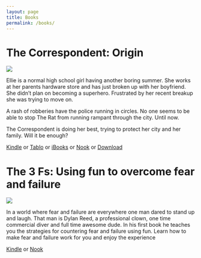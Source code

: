 ```yaml
---
layout: page
title: Books
permalink: /books/
---
```


<h1> The Correspondent: Origin</h1>
<a href = "http://dylan.la/1SaT8L4">
<img src = "https://dl.dropboxusercontent.com/u/45369/Correspondent-1-mock.png" link = "http://acmeheroinc.com">
</a> 

Ellie is a normal high school girl having another boring summer. She works at her parents hardware store and has just broken up with her boyfriend. She didn’t plan on becoming a superhero. Frustrated by her recent breakup she was trying to move on.

A rash of robberies have the police running in circles. No one seems to be able to stop The Rat from running rampant through the city. Until now.

The Correspondent is doing her best, trying to protect her city and her family. Will it be enough?


[Kindle](http://dylan.la/1SaT8L4) or [Tablo](https://tablo.io/dylan-reed-1/the-correspondent-origin) or [iBooks](https://itunes.apple.com/us/book/the-correspondent/id1112374438?mt=11) or [Nook](http://dylan.la/1ZyrbPg) or [Download](http://dylan.la/1SZCAan)

<h1> The 3 Fs: Using fun to overcome fear and failure</h1>
<a href = "http://dylan.la/2anthOe">
<img src = "https://dl.dropboxusercontent.com/u/45369/The-3fs-mockup.png" link = "http://dylan.la/2anthOe">
</a> 

In a world where fear and failure are everywhere one man dared to stand up and laugh. That man is Dylan Reed, a professional clown, one time commercial diver and full time awesome dude. In his first book he teaches you the strategies for countering fear and failure using fun. Learn how to make fear and failure work for you and enjoy the experience


[Kindle](http://dylan.la/2anthOe) or [Nook](http://dylan.la/2aBtZdR)




